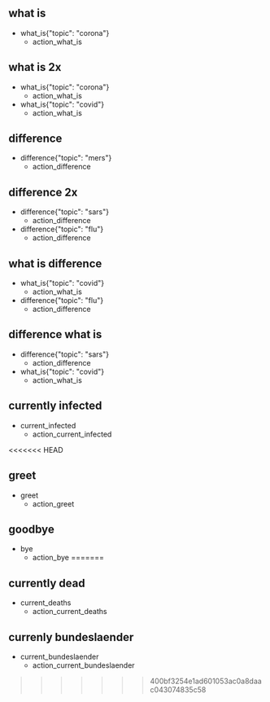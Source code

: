 ## what is
* what_is{"topic": "corona"}
    - action_what_is

## what is 2x
* what_is{"topic": "corona"}
    - action_what_is
* what_is{"topic": "covid"}
    - action_what_is


## difference
* difference{"topic": "mers"}
    - action_difference
    
## difference 2x
* difference{"topic": "sars"}
    - action_difference
* difference{"topic": "flu"}
    - action_difference
    
## what is difference
* what_is{"topic": "covid"}
    - action_what_is
* difference{"topic": "flu"}
    - action_difference
    

## difference what is
* difference{"topic": "sars"}
    - action_difference
* what_is{"topic": "covid"}
    - action_what_is


## currently infected
* current_infected
    - action_current_infected
    
<<<<<<< HEAD
## greet
* greet
    - action_greet
    
## goodbye
* bye
    - action_bye
=======

## currently dead
* current_deaths
    - action_current_deaths
    
## currenly bundeslaender
* current_bundeslaender
    - action_current_bundeslaender
>>>>>>> 400bf3254e1ad601053ac0a8daac043074835c58
